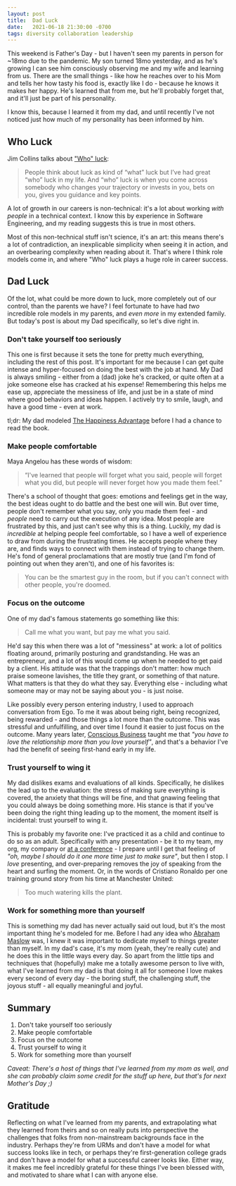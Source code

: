 ```yaml
---
layout: post
title:  Dad Luck
date:   2021-06-18 21:30:00 -0700
tags: diversity collaboration leadership
---
```

This weekend is Father's Day - but I haven't seen my parents in person for ~18mo due to the pandemic. My son turned 18mo yesterday, and as he's growing I can see him consciously observing me and my wife and learning from us. There are the small things - like how he reaches over to his Mom and tells her how tasty his food is, exactly like I do - because he knows it makes her happy. He's learned that from me, but he'll probably forget that, and it'll just be part of his personality.

I know this, because I learned it from my dad, and until recently I've not noticed just how much of my personality has been informed by him.

## Who Luck
Jim Collins talks about ["Who" luck][who-luck]:
> People think about luck as kind of “what” luck but I’ve had great “who” luck in my life. And “who” luck is when you come across somebody who changes your trajectory or invests in you, bets on you, gives you guidance and key points.

A lot of growth in our careers is non-technical: it's a lot about working _with people_ in a technical context. I know this by experience in Software Engineering, and my reading suggests this is true in most others.

Most of this non-technical stuff isn't science, it's an art: this means there's a lot of contradiction, an inexplicable simplicity when seeing it in action, and an overbearing complexity when reading about it. That's where I think role models come in, and where "Who" luck plays a huge role in career success.

## Dad Luck
Of the lot, what could be more down to luck, more completely out of our control, than the parents we have? I feel fortunate to have had _two_ incredible role models in my parents, and _even more_ in my extended family. But today's post is about my Dad specifically, so let's dive right in.

### Don't take yourself too seriously
This one is first because it sets the tone for pretty much everything, including the rest of this post. It's important for me because I can get quite intense and hyper-focused on doing the best with the job at hand. My Dad is always smiling - either from a (dad) joke he's cracked, or quite often at a joke someone else has cracked at his expense! Remembering this helps me ease up, appreciate the messiness of life, and just be in a state of mind where good behaviors and ideas happen. I actively try to smile, laugh, and have a good time - even at work.

tl;dr: My dad modeled [The Happiness Advantage][happiness-advantage] before I had a chance to read the book.


### Make people comfortable
Maya Angelou has these words of wisdom:
> “I've learned that people will forget what you said, people will forget what you did, but people will never forget how you made them feel.”

There's a school of thought that goes: emotions and feelings get in the way, the best ideas ought to do battle and the best one will win. But over time, people don't remember what you say, only you made them feel - and _people_ need to carry out the execution of any idea. Most people are frustrated by this, and just can't see why this is a thing. Luckily, my dad is _incredible_ at helping people feel comfortable, so I have a well of experience to draw from during the frustrating times. He accepts people where they are, and finds ways to connect with them instead of trying to change them. He's fond of general proclamations that are mostly true (and I'm fond of pointing out when they aren't), and one of his favorites is:
> You can be the smartest guy in the room, but if you can't connect with other people, you're doomed.

### Focus on the outcome
One of my dad's famous statements go something like this:
> Call me what you want, but pay me what you said.

He'd say this when there was a lot of "messiness" at work: a lot of politics floating around, primarily posturing and grandstanding. He was an entrepreneur, and a lot of this would come up when he needed to get paid by a client. His attitude was that the trappings don't matter: how much praise someone lavishes, the title they grant, or something of that nature. What matters is that they do what they say. Everything else - including what someone may or may not be saying about you - is just noise.

Like possibly every person entering industry, I used to approach conversation from Ego. To me it was about being right, being recognized, being rewarded - and those things a lot more than the outcome. This was stressful and unfulfilling, and over time I found it easier to just focus on the outcome. Many years later, [Conscious Business][conscious-business] taught me that _"you have to love the relationship more than you love yourself"_, and that's a behavior I've had the benefit of seeing first-hand early in my life.

### Trust yourself to wing it
My dad dislikes exams and evaluations of all kinds. Specifically, he dislikes the lead up to the evaluation: the stress of making sure everything is covered, the anxiety that things will be fine, and that gnawing feeling that you could always be doing something more. His stance is that if you've been doing the right thing leading up to the moment, the moment itself is incidental: trust yourself to wing it.

This is probably my favorite one: I've practiced it as a child and continue to do so as an adult. Specifically with any presentation - be it to my team, my org, my company or [at a conference][reinvent-talk] - I prepare until I get that feeling of _"oh, maybe I should do it one more time just to make sure"_, but then I stop. I _love_ presenting, and over-preparing removes the joy of speaking from the heart and surfing the moment. Or, in the words of Cristiano Ronaldo per one training ground story from his time at Manchester United:
> Too much watering kills the plant.

### Work for something more than yourself
This is something my dad has never actually said out loud, but it's the most important thing he's modeled for me. Before I had any idea who [Abraham Maslow][maslow-hierarchy] was, I knew it was important to dedicate myself to things greater than myself. In my dad's case, it's my mom (yeah, they're really cute) and he does this in the little ways every day. So apart from the little tips and techniques that (hopefully) make me a totally awesome person to live with, what I've learned from my dad is that doing it all for someone I love makes every second of every day - the boring stuff, the challenging stuff, the joyous stuff - all equally meaningful and joyful.

## Summary
1. Don't take yourself too seriously
2. Make people comfortable
3. Focus on the outcome
4. Trust yourself to wing it
5. Work for something more than yourself

_Caveat: There's a host of things that I've learned from my mom as well, and she can probably claim some credit for the stuff up here, but that's for next Mother's Day ;)_

## Gratitude
Reflecting on what I've learned from my parents, and extrapolating what they learned from theirs and so on really puts into perspective the challenges that folks from non-mainstream backgrounds face in the industry. Perhaps they're from URMs and don't have a model for what success looks like in tech, or perhaps they're first-generation college grads and don't have a model for what a successful career looks like. Either way, it makes me feel incredibly grateful for these things I've been blessed with, and motivated to share what I can with anyone else.

<!-- References -->
[who-luck]: https://fs.blog/knowledge-project/jim-collins/
[happiness-advantage]: https://www.amazon.com/Happiness-Advantage-Principles-Psychology-Performance/dp/0307591549
[conscious-business]: https://www.amazon.com/Conscious-Business-Build-through-Values/dp/1622032020
[reinvent-talk]: https://www.youtube.com/watch?v=RcvmX_BCLUk
[maslow-hierarchy]: https://www.simplypsychology.org/maslow.html
